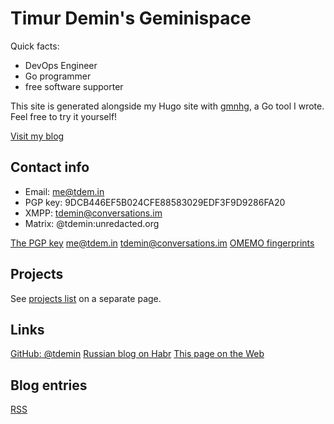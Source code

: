 # Timur Demin's Geminispace

Quick facts:

* DevOps Engineer
* Go programmer
* free software supporter

This site is generated alongside my Hugo site with [gmnhg][gmnhg], a Go
tool I wrote. Feel free to try it yourself!

[gmnhg]: https://github.com/tdemin/gmnhg

[Visit my blog](/post/index.gmi)

## Contact info

* Email: me@tdem.in
* PGP key: 9DCB446EF5B024CFE88583029EDF3F9D9286FA20
* XMPP: tdemin@conversations.im
* Matrix: @tdemin:unredacted.org

[The PGP key](/pgp.asc)
[me@tdem.in](mailto:me@tdem.in)
[tdemin@conversations.im](xmpp:tdemin@conversations.im)
[OMEMO fingerprints](/announcements/index.gmi)

## Projects

See [projects list](/projects.gmi) on a separate page.

## Links

[GitHub: @tdemin](https://github.com/tdemin)
[Russian blog on Habr](https://habr.com/en/users/tdemin/posts)
[This page on the Web](https://tdem.in)

## Blog entries

[RSS](/post/rss.xml)
